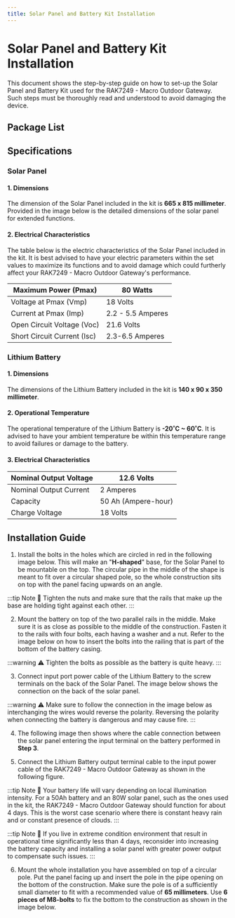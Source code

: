 ```yaml
---
title: Solar Panel and Battery Kit Installation
---
```

# Solar Panel and Battery Kit Installation

This document shows the step-by-step guide on how to set-up the Solar Panel and Battery Kit used for the RAK7249 - Macro Outdoor Gateway. Such steps must be thoroughly read and understood to avoid damaging the device.

## Package List

<rk-img
  src="/assets/images/quick-start-guide/rak7249/Outdoor Deployment/Solar Panel and Battery Kit Installation/package-list.jpg"
  width="100%"
  figure-number="1"
  caption="RAK7249 Macro Outdoor Gateway Main Board Installation"
/>

## Specifications

### Solar Panel

#### 1. Dimensions
The dimension of the Solar Panel included in the kit is **665 x 815 millimeter**. Provided in the image below is the detailed dimensions of the solar panel for extended functions. 

<rk-img
  src="/assets/images/quick-start-guide/rak7249/Outdoor Deployment/Solar Panel and Battery Kit Installation/sp-dimensions.jpg"
  width="75%"
  figure-number="2"
  caption="Solar Panel Dimensions"
/>

#### 2. Electrical Characteristics

The table below is the electric characteristics of the Solar Panel included in the kit. It is best advised to have your electric parameters within the set values to maximize its functions and to avoid damage which could furtherly affect your RAK7249 - Macro Outdoor Gateway's performance.

| Maximum Power (Pmax) | 80 Watts | 
| ---- | ---- | 
| Voltage at Pmax (Vmp) | 18 Volts | 
| Current at Pmax (Imp) | 2.2 - 5.5 Amperes | 
| Open Circuit Voltage (Voc) | 21.6 Volts | 
| Short Circuit Current (Isc) | 2.3-6.5 Amperes | 


### Lithium Battery

#### 1. Dimensions

The dimensions of the Lithium Battery included in the kit is **140 x 90 x 350 millimeter**.

#### 2. Operational Temperature

The operational temperature of the Lithium Battery is **-20˚C ~ 60˚C**. It is advised to have your ambient temperature be within this temperature range to avoid failures or damage to the battery. 

#### 3. Electrical Characteristics

| Nominal Output Voltage | 12.6 Volts | 
| ---- | ---- | 
| Nominal Output Current | 2 Amperes | 
| Capacity | 50 Ah (Ampere-hour) | 
| Charge Voltage | 18 Volts | 

## Installation Guide

1. Install the bolts in the holes which are circled in red in the following image below. This will make an "**H-shaped**" base, for the Solar Panel to be mountable on the top. The circular pipe in the middle of the shape is meant to fit over a circular shaped pole, so the whole construction sits on top with the panel facing upwards on an angle.

:::tip Note
:pencil: Tighten the nuts and make sure that the rails that make up the base are holding tight against each other.
:::

<rk-img
  src="/assets/images/quick-start-guide/rak7249/Outdoor Deployment/Solar Panel and Battery Kit Installation/bolts-placement.jpg"
  width="75%"
  figure-number="3"
  caption="H-Shaped Nuts and Bolts Placement for the Bracket"
/>

2. Mount the battery on top of the two parallel rails in the middle. Make sure it is as close as possible to the middle of the construction. Fasten it to the rails with four bolts, each having a washer and a nut. Refer to the image below on how to insert the bolts into the railing that is part of the bottom of the battery casing.

:::warning
:warning: Tighten the bolts as possible as the battery is quite heavy.
:::

<rk-img
  src="/assets/images/quick-start-guide/rak7249/Outdoor Deployment/Solar Panel and Battery Kit Installation/battery-bracket.jpg"
  width="75%"
  figure-number="4"
  caption="Mounting the Battery to the Bracket"
/>

3. Connect input port power cable of the Lithium Battery to the screw terminals on the back of the Solar Panel. The image below shows the connection on the back of the solar panel.

:::warning
:warning: Make sure to follow the connection in the image below as interchanging the wires would reverse the polarity. Reversing the polarity when connecting the battery is dangerous and may cause fire.
:::

<rk-img
  src="/assets/images/quick-start-guide/rak7249/Outdoor Deployment/Solar Panel and Battery Kit Installation/battery-spanel.jpg"
  width="80%"
  figure-number="5"
  caption="Lithium Battery Input Cord to Solar Panel Connection"
/>

4. The following image then shows where the cable connection between the solar panel entering the input terminal on the battery performed in **Step 3**.

<rk-img
  src="/assets/images/quick-start-guide/rak7249/Outdoor Deployment/Solar Panel and Battery Kit Installation/battery-spanel-outside.jpg"
  width="80%"
  figure-number="6"
  caption="Lithium Battery to Solar Panel Outside Connection"
/>

5. Connect the Lithium Battery output terminal cable to the input power cable of the RAK7249 - Macro Outdoor Gateway as shown in the following figure.

<rk-img
  src="/assets/images/quick-start-guide/rak7249/Outdoor Deployment/Solar Panel and Battery Kit Installation/connection.jpg"
  width="80%"
  figure-number="7"
  caption="Lithium Battery Output Cord to RAK7249 - Marco Outdoor Gateway Connection"
/>

:::tip Note
:pencil: Your battery life will vary depending on local illumination intensity. For a 50Ah battery and an 80W solar panel, such as the ones used in the kit, the RAK7249 - Macro Outdoor Gateway should function for about 4 days. This is the worst case scenario where there is constant heavy rain and or constant presence of clouds.
:::

:::tip Note
:pencil: If you live in extreme condition environment that result in operational time significantly less than 4 days, reconsider into increasing the battery capacity and installing a solar panel with greater power output to compensate such issues.
:::

6. Mount the whole installation you have assembled on top of a circular pole. Put the panel facing up and insert the pole in the pipe opening on the bottom of the construction. Make sure the pole is of a sufficiently small diameter to fit with a recommended value of **65 millimeters**. Use **6 pieces of M8-bolts** to fix the bottom to the construction as shown in the image below. 

<rk-img
  src="/assets/images/quick-start-guide/rak7249/Outdoor Deployment/Solar Panel and Battery Kit Installation/bolts-vertical-pole.jpg"
  width="60%"
  figure-number="8"
  caption="Installing Bolts in the Kit into the Vertical Circular Pole"
/>





